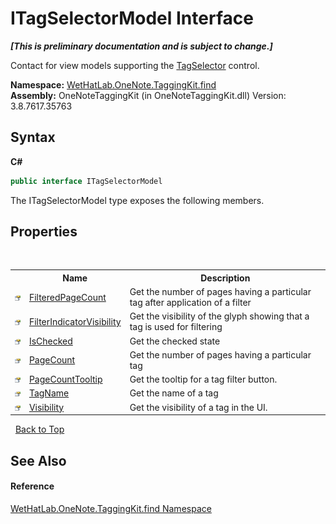 # ITagSelectorModel Interface
 _**\[This is preliminary documentation and is subject to change.\]**_

Contact for view models supporting the <a href="cf34514d-d59b-52b4-2aeb-7165de3d5808.md">TagSelector</a> control.

**Namespace:**&nbsp;<a href="0e3a8efd-07d2-1709-b1cd-709153222081.md">WetHatLab.OneNote.TaggingKit.find</a><br />**Assembly:**&nbsp;OneNoteTaggingKit (in OneNoteTaggingKit.dll) Version: 3.8.7617.35763

## Syntax

**C#**<br />
``` C#
public interface ITagSelectorModel
```

The ITagSelectorModel type exposes the following members.


## Properties
&nbsp;<table><tr><th></th><th>Name</th><th>Description</th></tr><tr><td>![Public property](media/pubproperty.gif "Public property")</td><td><a href="b92185b8-82a6-698a-40bb-c73f41d35242.md">FilteredPageCount</a></td><td>
Get the number of pages having a particular tag after application of a filter</td></tr><tr><td>![Public property](media/pubproperty.gif "Public property")</td><td><a href="1df53408-6445-4ae2-f474-7636a6108203.md">FilterIndicatorVisibility</a></td><td>
Get the visibility of the glyph showing that a tag is used for filtering</td></tr><tr><td>![Public property](media/pubproperty.gif "Public property")</td><td><a href="ba9dc97f-dbfa-44c6-3cb4-0bc8d368df2e.md">IsChecked</a></td><td>
Get the checked state</td></tr><tr><td>![Public property](media/pubproperty.gif "Public property")</td><td><a href="f7f2e0e4-bf52-f015-72cd-02af38d533e3.md">PageCount</a></td><td>
Get the number of pages having a particular tag</td></tr><tr><td>![Public property](media/pubproperty.gif "Public property")</td><td><a href="ea32607d-0583-5c0d-dfe5-541bdcc1c57a.md">PageCountTooltip</a></td><td>
Get the tooltip for a tag filter button.</td></tr><tr><td>![Public property](media/pubproperty.gif "Public property")</td><td><a href="df16c0a5-0fc6-0889-032c-3c8bc1c971ef.md">TagName</a></td><td>
Get the name of a tag</td></tr><tr><td>![Public property](media/pubproperty.gif "Public property")</td><td><a href="5695fe7c-b2b9-468d-ca5c-1610951ccdb4.md">Visibility</a></td><td>
Get the visibility of a tag in the UI.</td></tr></table>&nbsp;
<a href="#itagselectormodel-interface">Back to Top</a>

## See Also


#### Reference
<a href="0e3a8efd-07d2-1709-b1cd-709153222081.md">WetHatLab.OneNote.TaggingKit.find Namespace</a><br />